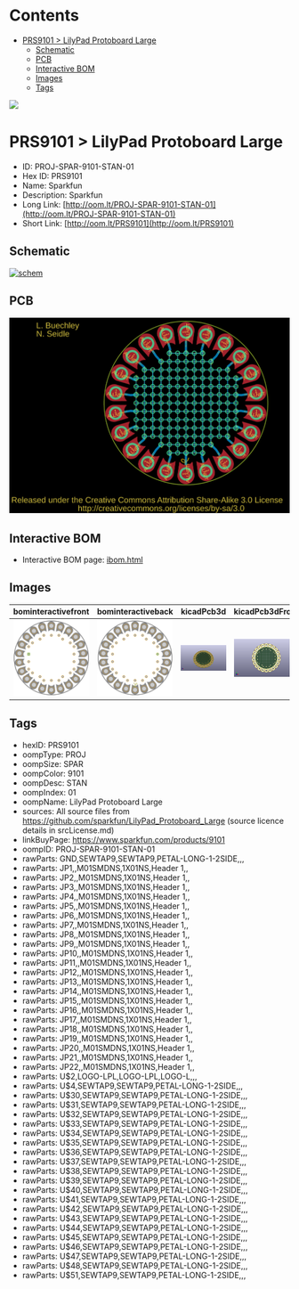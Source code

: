 



Contents
========

* [PRS9101 > LilyPad Protoboard Large](#prs9101--lilypad-protoboard-large)
	* [Schematic](#schematic)
	* [PCB](#pcb)
	* [Interactive BOM](#interactive-bom)
	* [Images](#images)
	* [Tags](#tags)
  
![][im]
# PRS9101 > LilyPad Protoboard Large

- ID: PROJ-SPAR-9101-STAN-01
- Hex ID: PRS9101
- Name: Sparkfun
- Description: Sparkfun
- Long Link: [http://oom.lt/PROJ-SPAR-9101-STAN-01](http://oom.lt/PROJ-SPAR-9101-STAN-01)
- Short Link: [http://oom.lt/PRS9101](http://oom.lt/PRS9101)

## Schematic
  
[![schem](eagleSchemImage.png)](eagleSchemImage.png)
## PCB
  
[![pcb](eagleImage.png)](eagleImage.png)
## Interactive BOM

- Interactive BOM page: [ibom.html](https://htmlpreview.github.io/?https://github.com/oomlout/oomlout_OOMP_projects/blob/main/PROJ-SPAR-9101-STAN-01/kicad/bom/ibom.html)

## Images
  
  

|bominteractivefront|bominteractiveback|kicadPcb3d|kicadPcb3dFront|kicadPcb3dBack|eagleImage|eagleSchemImage|pcbdraw|pcbdrawback|
| :---: | :---: | :---: | :---: | :---: | :---: | :---: | :---: | :---: |
|[![bominteractivefront](bomFront_140.png)](bomFront.png)|[![bominteractiveback](bomBack_140.png)](bomBack.png)|[![kicadPcb3d](kicadPcb3d_140.png)](kicadPcb3d.png)|[![kicadPcb3dFront](kicadPcb3dFront_140.png)](kicadPcb3dFront.png)|[![kicadPcb3dBack](kicadPcb3dBack_140.png)](kicadPcb3dBack.png)|[![eagleImage](eagleImage_140.png)](eagleImage.png)|[![eagleSchemImage](eagleSchemImage_140.png)](eagleSchemImage.png)|[![pcbdraw](pcbdraw_140.png)](pcbdraw.png)|[![pcbdrawback](pcbdrawBack_140.png)](pcbdrawBack.png)|

## Tags

- hexID: PRS9101
- oompType: PROJ
- oompSize: SPAR
- oompColor: 9101
- oompDesc: STAN
- oompIndex: 01
- oompName: LilyPad Protoboard Large
- sources: All source files from https://github.com/sparkfun/LilyPad_Protoboard_Large (source licence details in srcLicense.md)
- linkBuyPage: https://www.sparkfun.com/products/9101
- oompID: PROJ-SPAR-9101-STAN-01
- rawParts: GND,SEWTAP9,SEWTAP9,PETAL-LONG-1-2SIDE,,,
- rawParts: JP1,,M01SMDNS,1X01NS,Header 1,,
- rawParts: JP2,,M01SMDNS,1X01NS,Header 1,,
- rawParts: JP3,,M01SMDNS,1X01NS,Header 1,,
- rawParts: JP4,,M01SMDNS,1X01NS,Header 1,,
- rawParts: JP5,,M01SMDNS,1X01NS,Header 1,,
- rawParts: JP6,,M01SMDNS,1X01NS,Header 1,,
- rawParts: JP7,,M01SMDNS,1X01NS,Header 1,,
- rawParts: JP8,,M01SMDNS,1X01NS,Header 1,,
- rawParts: JP9,,M01SMDNS,1X01NS,Header 1,,
- rawParts: JP10,,M01SMDNS,1X01NS,Header 1,,
- rawParts: JP11,,M01SMDNS,1X01NS,Header 1,,
- rawParts: JP12,,M01SMDNS,1X01NS,Header 1,,
- rawParts: JP13,,M01SMDNS,1X01NS,Header 1,,
- rawParts: JP14,,M01SMDNS,1X01NS,Header 1,,
- rawParts: JP15,,M01SMDNS,1X01NS,Header 1,,
- rawParts: JP16,,M01SMDNS,1X01NS,Header 1,,
- rawParts: JP17,,M01SMDNS,1X01NS,Header 1,,
- rawParts: JP18,,M01SMDNS,1X01NS,Header 1,,
- rawParts: JP19,,M01SMDNS,1X01NS,Header 1,,
- rawParts: JP20,,M01SMDNS,1X01NS,Header 1,,
- rawParts: JP21,,M01SMDNS,1X01NS,Header 1,,
- rawParts: JP22,,M01SMDNS,1X01NS,Header 1,,
- rawParts: U$2,LOGO-LPL,LOGO-LPL,LOGO-L,,,
- rawParts: U$4,SEWTAP9,SEWTAP9,PETAL-LONG-1-2SIDE,,,
- rawParts: U$30,SEWTAP9,SEWTAP9,PETAL-LONG-1-2SIDE,,,
- rawParts: U$31,SEWTAP9,SEWTAP9,PETAL-LONG-1-2SIDE,,,
- rawParts: U$32,SEWTAP9,SEWTAP9,PETAL-LONG-1-2SIDE,,,
- rawParts: U$33,SEWTAP9,SEWTAP9,PETAL-LONG-1-2SIDE,,,
- rawParts: U$34,SEWTAP9,SEWTAP9,PETAL-LONG-1-2SIDE,,,
- rawParts: U$35,SEWTAP9,SEWTAP9,PETAL-LONG-1-2SIDE,,,
- rawParts: U$36,SEWTAP9,SEWTAP9,PETAL-LONG-1-2SIDE,,,
- rawParts: U$37,SEWTAP9,SEWTAP9,PETAL-LONG-1-2SIDE,,,
- rawParts: U$38,SEWTAP9,SEWTAP9,PETAL-LONG-1-2SIDE,,,
- rawParts: U$39,SEWTAP9,SEWTAP9,PETAL-LONG-1-2SIDE,,,
- rawParts: U$40,SEWTAP9,SEWTAP9,PETAL-LONG-1-2SIDE,,,
- rawParts: U$41,SEWTAP9,SEWTAP9,PETAL-LONG-1-2SIDE,,,
- rawParts: U$42,SEWTAP9,SEWTAP9,PETAL-LONG-1-2SIDE,,,
- rawParts: U$43,SEWTAP9,SEWTAP9,PETAL-LONG-1-2SIDE,,,
- rawParts: U$44,SEWTAP9,SEWTAP9,PETAL-LONG-1-2SIDE,,,
- rawParts: U$45,SEWTAP9,SEWTAP9,PETAL-LONG-1-2SIDE,,,
- rawParts: U$46,SEWTAP9,SEWTAP9,PETAL-LONG-1-2SIDE,,,
- rawParts: U$47,SEWTAP9,SEWTAP9,PETAL-LONG-1-2SIDE,,,
- rawParts: U$48,SEWTAP9,SEWTAP9,PETAL-LONG-1-2SIDE,,,
- rawParts: U$51,SEWTAP9,SEWTAP9,PETAL-LONG-1-2SIDE,,,



[im]: kicadPcb3d_450.png
